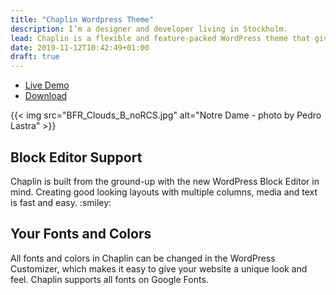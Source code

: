```yaml
---
title: "Chaplin Wordpress Theme"
description: I’m a designer and developer living in Stockholm.
lead: Chaplin is a flexible and feature-packed WordPress theme that gives you full control over your fonts and colors.
date: 2019-11-12T10:42:49+01:00
draft: true
---
```


<ul class="list-inline">
  <li class="list-inline-item"><a href="#">Live Demo</a></li>
  <li class="list-inline-item"><a href="#">Download</a></li>
</ul>

{{< img src="BFR_Clouds_B_noRCS.jpg" alt="Notre Dame - photo by Pedro Lastra" >}}

<div class="row">
  <div class="col-md-6">
    <h2 class="h3 mt-0">Block Editor Support</h2>
    <p>Chaplin is built from the ground-up with the new WordPress Block Editor in mind. Creating good looking layouts with multiple columns, media and text is fast and easy. :smiley:</p>
  </div>
  <div class="col-md-6">
    <h2 class="h3 mt-0">Your Fonts and Colors</h2>
    <p>All fonts and colors in Chaplin can be changed in the WordPress Customizer, which makes it easy to give your website a unique look and feel. Chaplin supports all fonts on Google Fonts.</p>
  </div>
</div>
